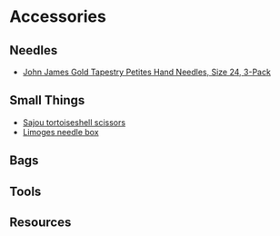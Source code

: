 # Accessories

## Needles
* [John James Gold Tapestry Petites Hand Needles, Size 24, 3-Pack](https://smile.amazon.com/Colonial-Needle-JG199-24-Tapestry-Petites/dp/B001144W94/ref=sxts_sxwds-bia-wc-nc-drs1_0?cv_ct_cx=tapestry+needles&dchild=1&keywords=tapestry+needles&pd_rd_i=B001144W94&pd_rd_r=3d17a339-1c09-4211-95e9-8ab2f8020ebf&pd_rd_w=kCNDg&pd_rd_wg=wbETI&pf_rd_p=84ce0865-d9ca-42e3-87ed-168be8f93162&pf_rd_r=HNSEPNDA6FKC06DRR3BP&psc=1&qid=1608227442&sr=1-1-88388c6d-14b8-4f70-90f6-05ac39e80cc0)

## Small Things
* [Sajou tortoiseshell scissors](https://needlepoint.com/collections/scissors/products/sajou-tortoiseshell-style-french-embroidery-scissors-with-flowers)
* [Limoges needle box](https://www.ebay.com/itm/LIMOGES-EXIMIOUS-GREEN-GOLD-FISHNET-PATTERN-PIN-BOX-NEEDLE-ETUI-SCISSORS/124353044137?hash=item1cf404dea9:g:-z0AAOSw~AVYogJ-)

## Bags

## Tools

## Resources
